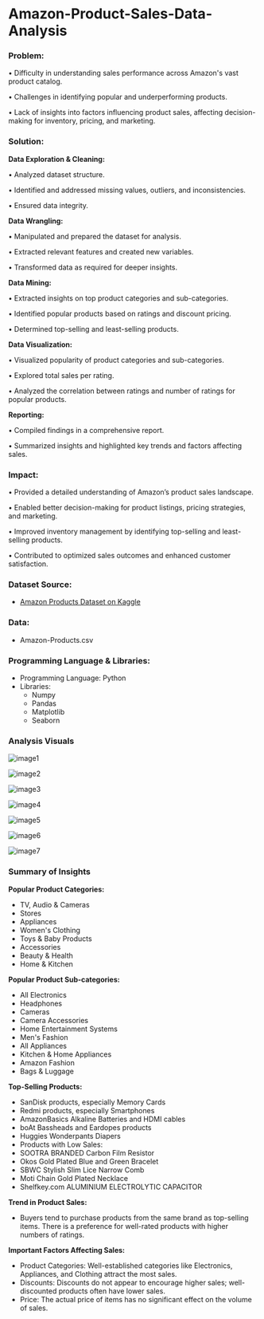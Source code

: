 # Amazon-Product-Sales-Data-Analysis

### **Problem:**

•	Difficulty in understanding sales performance across Amazon's vast product catalog.

•	Challenges in identifying popular and underperforming products.

•	Lack of insights into factors influencing product sales, affecting decision-making for inventory, pricing, and marketing.


### **Solution:**

**Data Exploration & Cleaning:**

  •	Analyzed dataset structure.
  
  •	Identified and addressed missing values, outliers, and inconsistencies.
  
  •	Ensured data integrity.
  
**Data Wrangling:**

  •	Manipulated and prepared the dataset for analysis.
  
  •	Extracted relevant features and created new variables.
  
  •	Transformed data as required for deeper insights.
  
**Data Mining:**

  •	Extracted insights on top product categories and sub-categories.
  
  •	Identified popular products based on ratings and discount pricing.
  
  •	Determined top-selling and least-selling products.
  
**Data Visualization:**

  •	Visualized popularity of product categories and sub-categories.
  
  •	Explored total sales per rating.
  
  •	Analyzed the correlation between ratings and number of ratings for popular products.
  
**Reporting:**

  •	Compiled findings in a comprehensive report.
  
  •	Summarized insights and highlighted key trends and factors affecting sales.
  

### **Impact:**

•	Provided a detailed understanding of Amazon’s product sales landscape.

•	Enabled better decision-making for product listings, pricing strategies, and marketing.

•	Improved inventory management by identifying top-selling and least-selling products.

•	Contributed to optimized sales outcomes and enhanced customer satisfaction.


### **Dataset Source:**
- [Amazon Products Dataset on Kaggle](https://www.kaggle.com/datasets/lokeshparab/amazon-products-dataset/)

### **Data:**
- Amazon-Products.csv

### **Programming Language & Libraries:** 
- Programming Language: Python
- Libraries:
  - Numpy
  - Pandas
  - Matplotlib
  - Seaborn

### **Analysis Visuals**
![image1](https://github.com/shibbir282/Amazon-Product-Sales-Data-Analysis/raw/main/Analysis%20Visuals/image1.png)

![image2](https://github.com/shibbir282/Amazon-Product-Sales-Data-Analysis/raw/main/Analysis%20Visuals/image2.png)

![image3](https://github.com/shibbir282/Amazon-Product-Sales-Data-Analysis/raw/main/Analysis%20Visuals/image3.png)

![image4](https://github.com/shibbir282/Amazon-Product-Sales-Data-Analysis/raw/main/Analysis%20Visuals/image4.png)

![image5](https://github.com/shibbir282/Amazon-Product-Sales-Data-Analysis/raw/main/Analysis%20Visuals/image5.png)

![image6](https://github.com/shibbir282/Amazon-Product-Sales-Data-Analysis/raw/main/Analysis%20Visuals/image6.png)

![image7](https://github.com/shibbir282/Amazon-Product-Sales-Data-Analysis/raw/main/Analysis%20Visuals/image7.png)


### **Summary of Insights**

**Popular Product Categories:**

- TV, Audio & Cameras
- Stores
- Appliances
- Women's Clothing
- Toys & Baby Products
- Accessories
- Beauty & Health
- Home & Kitchen

**Popular Product Sub-categories:**

- All Electronics
- Headphones
- Cameras
- Camera Accessories
- Home Entertainment Systems
- Men's Fashion
- All Appliances
- Kitchen & Home Appliances
- Amazon Fashion
- Bags & Luggage

**Top-Selling Products:**

- SanDisk products, especially Memory Cards
- Redmi products, especially Smartphones
- AmazonBasics Alkaline Batteries and HDMI cables
- boAt Bassheads and Eardopes products
- Huggies Wonderpants Diapers
- Products with Low Sales:
- SOOTRA BRANDED Carbon Film Resistor
- Okos Gold Plated Blue and Green Bracelet
- SBWC Stylish Slim Lice Narrow Comb
- Moti Chain Gold Plated Necklace
- Shelfkey.com ALUMINIUM ELECTROLYTIC CAPACITOR

**Trend in Product Sales:**

- Buyers tend to purchase products from the same brand as top-selling items. There is a preference for well-rated products with higher numbers of ratings.
  
**Important Factors Affecting Sales:**

- Product Categories: Well-established categories like Electronics, Appliances, and Clothing attract the most sales.
- Discounts: Discounts do not appear to encourage higher sales; well-discounted products often have lower sales.
- Price: The actual price of items has no significant effect on the volume of sales.


